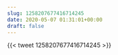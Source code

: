 ```yaml
---
slug: 1258207677416714245
date: 2020-05-07 01:31:01+00:00
draft: false
---
```


{{< tweet 1258207677416714245 >}}
